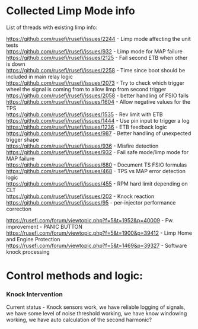 # Collected Limp Mode info  

List of threads with existing limp info:  

https://github.com/rusefi/rusefi/issues/2244 - Limp mode affecting the unit tests  
https://github.com/rusefi/rusefi/issues/932 - Limp mode for MAP failure  
https://github.com/rusefi/rusefi/issues/2125 - Fail second ETB when other is down  
https://github.com/rusefi/rusefi/issues/2258 - Time since boot should be included in main relay logic  
https://github.com/rusefi/rusefi/issues/2073 - Try to check which trigger wheel the signal is coming from to allow limp from second trigger  
https://github.com/rusefi/rusefi/issues/2058 - better handling of FSIO fails  
https://github.com/rusefi/rusefi/issues/1604 - Allow negative values for the TPS  
https://github.com/rusefi/rusefi/issues/1535 - Rev limit with ETB  
https://github.com/rusefi/rusefi/issues/1444 - Use pin input to trigger a log  
https://github.com/rusefi/rusefi/issues/1236 - ETB feedback logic  
https://github.com/rusefi/rusefi/issues/987 - Better handling of unexpected trigger shape  
https://github.com/rusefi/rusefi/issues/936 - Misfire detection  
https://github.com/rusefi/rusefi/issues/932 - Fail safe mode/limp mode for MAP failure  
https://github.com/rusefi/rusefi/issues/680 - Document TS FSIO formulas  
https://github.com/rusefi/rusefi/issues/468 - TPS vs MAP error detection logic  
https://github.com/rusefi/rusefi/issues/455 - RPM hard limit depending on CLT  
https://github.com/rusefi/rusefi/issues/202 - Knock reaction  
https://github.com/rusefi/rusefi/issues/95 - per-injector performance correction  

https://rusefi.com/forum/viewtopic.php?f=5&t=1952&p=40009 - Fw. improvement - PANIC BUTTON  
https://rusefi.com/forum/viewtopic.php?f=5&t=1900&p=39412 - Limp Home and Engine Protection  
https://rusefi.com/forum/viewtopic.php?f=5&t=1469&p=39327 - Software knock processing  


# Control methods and logic:   
### Knock Intervention  
Current status - Knock sensors work, we have reliable logging of signals, we have some level of noise threshold working, we have know windowing working, we have auto calculation of the second harmonic?  



